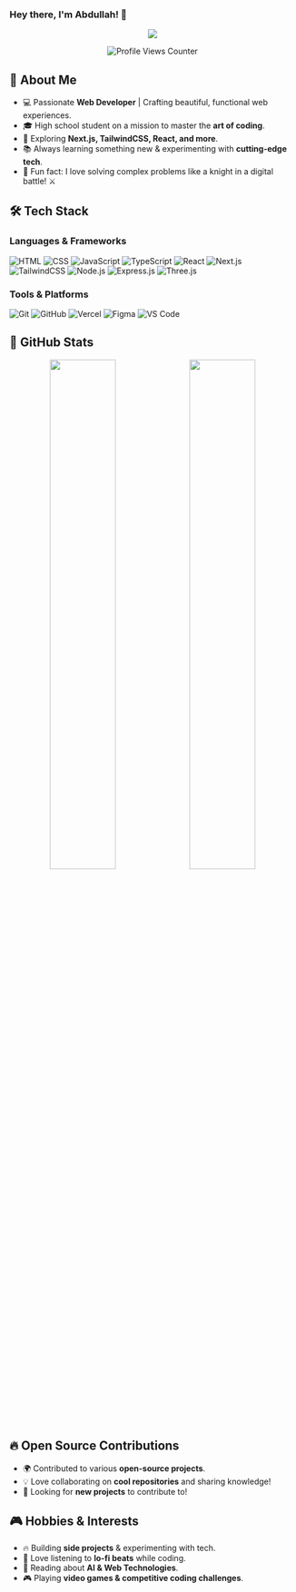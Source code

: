 ### Hey there, I'm **Abdullah**! 🚀


<p align="center">
  <img src="https://readme-typing-svg.herokuapp.com?font=Fira+Code&pause=1000&color=00E7FF&center=true&vCenter=true&width=500&lines=Web+Developer+%7C+Tech+Enthusiast;UI/UX+Designer+%7C+Problem+Solver;Building+cool+stuff+%F0%9F%9A%80"/>
</p>

<p align="center">
  <img src="https://komarev.com/ghpvc/?username=YourGitHubUsername&label=Profile+Views&color=blue&style=flat-square" alt="Profile Views Counter" />
</p>

## 🚀 About Me

- 💻 Passionate **Web Developer** | Crafting beautiful, functional web experiences.
- 🎓 High school student on a mission to master the **art of coding**.
- 🌌 Exploring **Next.js, TailwindCSS, React, and more**.
- 📚 Always learning something new & experimenting with **cutting-edge tech**.
- 🎯 Fun fact: I love solving complex problems like a knight in a digital battle! ⚔️

## 🛠 Tech Stack

### **Languages & Frameworks**
![HTML](https://img.shields.io/badge/HTML5-E34F26?style=for-the-badge&logo=html5&logoColor=white)
![CSS](https://img.shields.io/badge/CSS3-1572B6?style=for-the-badge&logo=css3&logoColor=white)
![JavaScript](https://img.shields.io/badge/JavaScript-F7DF1E?style=for-the-badge&logo=javascript&logoColor=black)
![TypeScript](https://img.shields.io/badge/TypeScript-3178C6?style=for-the-badge&logo=typescript&logoColor=white)
![React](https://img.shields.io/badge/React-61DAFB?style=for-the-badge&logo=react&logoColor=black)
![Next.js](https://img.shields.io/badge/Next.js-000000?style=for-the-badge&logo=next.js&logoColor=white)
![TailwindCSS](https://img.shields.io/badge/TailwindCSS-38B2AC?style=for-the-badge&logo=tailwind-css&logoColor=white)
![Node.js](https://img.shields.io/badge/Node.js-339933?style=for-the-badge&logo=node.js&logoColor=white)
![Express.js](https://img.shields.io/badge/Express.js-000000?style=for-the-badge&logo=express&logoColor=white)
![Three.js](https://img.shields.io/badge/Three.js-000000?style=for-the-badge&logo=three.js&logoColor=white)

### **Tools & Platforms**
![Git](https://img.shields.io/badge/Git-F05032?style=for-the-badge&logo=git&logoColor=white)
![GitHub](https://img.shields.io/badge/GitHub-181717?style=for-the-badge&logo=github&logoColor=white)
![Vercel](https://img.shields.io/badge/Vercel-000000?style=for-the-badge&logo=vercel&logoColor=white)
![Figma](https://img.shields.io/badge/Figma-F24E1E?style=for-the-badge&logo=figma&logoColor=white)
![VS Code](https://img.shields.io/badge/VS%20Code-007ACC?style=for-the-badge&logo=visual-studio-code&logoColor=white)

## 🌟 GitHub Stats

<p align="center">
  <img src="https://github-readme-stats.vercel.app/api?username= AirKnight&show_icons=true&theme=tokyonight" width="48%" />
  <img src="https://github-readme-streak-stats.herokuapp.com/?userAirKnight&theme=tokyonight" width="48%" />
</p>

## 🔥 Open Source Contributions

- 🌍 Contributed to various **open-source projects**.
- 💡 Love collaborating on **cool repositories** and sharing knowledge!
- 🚀 Looking for **new projects** to contribute to!

## 🎮 Hobbies & Interests

- 🔥 Building **side projects** & experimenting with tech.
- 🎵 Love listening to **lo-fi beats** while coding.
- 📖 Reading about **AI & Web Technologies**.
- 🎮 Playing **video games & competitive coding challenges**.

